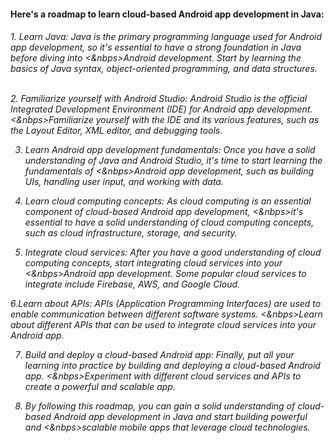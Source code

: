<h4>Here's a roadmap to learn cloud-based Android app development in Java:</h4>
<h6>
1. Learn Java: Java is the primary programming language used for Android app development, so it's essential to have a strong foundation in Java before diving into 
 <&nbps>Android development. Start by learning the basics of Java syntax, object-oriented programming, and data structures.<br>

<br>2. Familiarize yourself with Android Studio: Android Studio is the official Integrated Development Environment (IDE) for Android app development.
 <&nbps>Familiarize yourself with the IDE and its various features, such as the Layout Editor, XML editor, and debugging tools.<br>

3. Learn Android app development fundamentals: Once you have a solid understanding of Java and Android Studio, it's time to start learning the fundamentals of
<&nbps>Android app development, such as building UIs, handling user input, and working with data.<br>

4. Learn cloud computing concepts: As cloud computing is an essential component of cloud-based Android app development, 
<&nbps>it's essential to have a solid understanding of cloud computing concepts, such as cloud infrastructure, storage, and security.<br>

5. Integrate cloud services: After you have a good understanding of cloud computing concepts, start integrating cloud services into your 
<&nbps>Android app development. Some popular cloud services to integrate include Firebase, AWS, and Google Cloud.<br>

6.Learn about APIs: APIs (Application Programming Interfaces) are used to enable communication between different software systems. 
<&nbps>Learn about different APIs that can be used to integrate cloud services into your Android app.<br>

7. Build and deploy a cloud-based Android app: Finally, put all your learning into practice by building and deploying a cloud-based Android app. 
<&nbps>Experiment with different cloud services and APIs to create a powerful and scalable app.<br>

8. By following this roadmap, you can gain a solid understanding of cloud-based Android app development in Java and start building powerful and 
<&nbps>scalable mobile apps that leverage cloud technologies.</h6>

